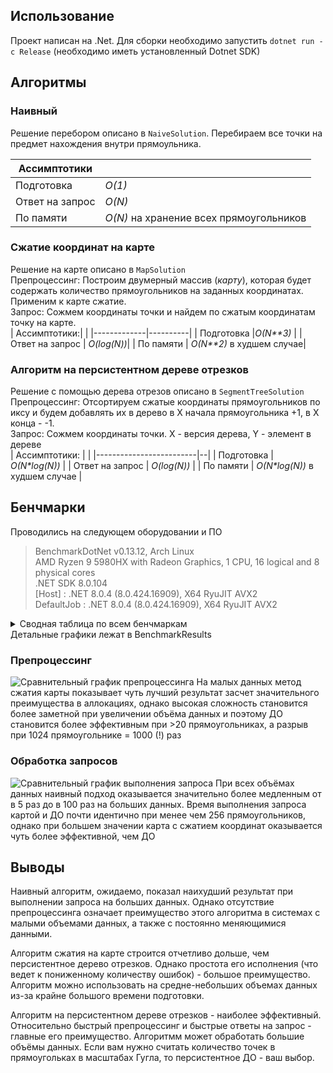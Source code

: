 ## Использование
Проект написан на .Net. Для сборки необходимо запустить `dotnet run -c Release` (необходимо иметь установленный Dotnet SDK)

## Алгоритмы
### Наивный
Решение перебором описано в `NaiveSolution`. Перебираем все точки на предмет нахождения внутри прямоульника.

|  Ассимптотики  |     |
|--------------- | --------------- |
| Подготовка   | *O(1)*   |
| Ответ на запрос   | *O(N)*   |
| По памяти   | *O(N)* на хранение всех прямоугольников  |

### Сжатие координат на карте
Решение на карте описано в `MapSolution`  
Препроцессинг: Построим двумерный массив (_карту_), которая будет содержать количество прямоугольников на заданных координатах. Применим к карте сжатие.  
Запрос: Сожмем координаты точки и найдем по сжатым координатам точку на карте.  
| Ассимптотики:| |
|-------------|----------|
| Подготовка   |*O(N**3)* | 
| Ответ на запрос | *O(log(N))*|
| По памяти | *O(N**2)* в худшем случае|
### Алгоритм на персистентном дереве отрезков
Решение с помощью дерева отрезов описано в `SegmentTreeSolution`  
Препроцессинг: Отсортируем сжатые координаты прямоугольников по иксу и будем добавлять их в дерево в Х начала прямоугольника +1, в Х конца - -1.  
Запрос: Сожмем координаты точки. Х - версия дерева, Y - элемент в дереве  
| Ассимптотики: |  |
|-------------------------|--|
| Подготовка | *O(N\*log(N))* |
| Ответ на запрос | *O(log(N))* |
| По памяти | *O(N\*log(N))* в худшем случае |

## Бенчмарки
Проводились на следующем оборудовании и ПО
> BenchmarkDotNet v0.13.12, Arch Linux  
> AMD Ryzen 9 5980HX with Radeon Graphics, 1 CPU, 16 logical and 8 physical cores  
> .NET SDK 8.0.104  
>   [Host]     : .NET 8.0.4 (8.0.424.16909), X64 RyuJIT AVX2  
>   DefaultJob : .NET 8.0.4 (8.0.424.16909), X64 RyuJIT AVX2  

<details>
<summary>Сводная таблица по всем бенчмаркам</summary>
Количество прямоугольников равно 2 ^ I
  
| Method          | I  | Mean             | Error           | StdDev          | Median           | Allocated  |
|---------------- |--- |-----------------:|----------------:|----------------:|-----------------:|-----------:|
| **Query_Naive**     | **1**  |      **30,537.5 ns** |       **599.15 ns** |       **615.29 ns** |      **30,727.6 ns** |   **136000 B** |
| Query_Map       | 1  |       7,592.9 ns |        22.24 ns |        19.71 ns |       7,589.7 ns |          - |
| Precompute_Map  | 1  |         881.8 ns |        35.90 ns |       105.29 ns |         849.1 ns |     2992 B |
| Query_Tree      | 1  |       8,562.6 ns |       171.24 ns |       183.22 ns |       8,629.0 ns |          - |
| Precompute_Tree | 1  |       1,406.8 ns |        28.18 ns |        83.10 ns |       1,366.7 ns |     5328 B |
| **Query_Naive**     | **2**  |      **32,453.8 ns** |       **527.39 ns** |       **440.40 ns** |      **32,291.7 ns** |   **136000 B** |
| Query_Map       | 2  |       9,849.3 ns |        52.67 ns |        49.27 ns |       9,840.8 ns |          - |
| Precompute_Map  | 2  |       1,384.8 ns |        13.59 ns |        10.61 ns |       1,384.2 ns |     5008 B |
| Query_Tree      | 2  |      10,805.8 ns |       167.53 ns |       139.90 ns |      10,773.2 ns |          - |
| Precompute_Tree | 2  |       2,478.1 ns |        48.11 ns |        69.00 ns |       2,460.2 ns |     8864 B |
| **Query_Naive**     | **3**  |      **45,852.7 ns** |       **869.94 ns** |     **2,214.27 ns** |      **45,383.3 ns** |   **136000 B** |
| Query_Map       | 3  |      10,478.9 ns |       127.25 ns |       112.80 ns |      10,439.9 ns |          - |
| Precompute_Map  | 3  |       2,265.6 ns |        15.70 ns |        14.68 ns |       2,270.8 ns |     6424 B |
| Query_Tree      | 3  |      10,358.9 ns |        22.72 ns |        20.14 ns |      10,358.1 ns |          - |
| Precompute_Tree | 3  |       3,914.9 ns |        77.66 ns |       129.75 ns |       3,864.5 ns |    13032 B |
| **Query_Naive**     | **4**  |      **67,358.7 ns** |       **911.61 ns** |       **852.72 ns** |      **67,406.1 ns** |   **136000 B** |
| Query_Map       | 4  |      11,806.6 ns |       226.94 ns |       222.89 ns |      11,783.9 ns |          - |
| Precompute_Map  | 4  |       5,602.8 ns |       110.16 ns |       126.86 ns |       5,589.7 ns |    13472 B |
| Query_Tree      | 4  |      12,445.1 ns |        40.61 ns |        31.71 ns |      12,448.6 ns |          - |
| Precompute_Tree | 4  |       8,267.1 ns |       162.42 ns |       227.69 ns |       8,215.4 ns |    25584 B |
| **Query_Naive**     | **5**  |     **104,535.7 ns** |       **851.44 ns** |       **796.43 ns** |     **104,246.4 ns** |   **136000 B** |
| Query_Map       | 5  |      14,219.6 ns |       275.26 ns |       294.53 ns |      14,130.6 ns |          - |
| Precompute_Map  | 5  |      28,833.1 ns |       452.80 ns |       423.55 ns |      28,779.2 ns |    34456 B |
| Query_Tree      | 5  |      14,517.2 ns |       287.03 ns |       294.75 ns |      14,505.2 ns |          - |
| Precompute_Tree | 5  |      16,200.7 ns |       320.89 ns |       724.30 ns |      16,057.5 ns |    51640 B |
| **Query_Naive**     | **6**  |     **206,523.5 ns** |     **3,696.40 ns** |     **3,457.61 ns** |     **207,038.3 ns** |   **136000 B** |
| Query_Map       | 6  |      17,875.3 ns |       355.27 ns |       531.76 ns |      17,762.1 ns |          - |
| Precompute_Map  | 6  |     166,627.9 ns |     1,054.47 ns |       880.53 ns |     166,638.8 ns |    99520 B |
| Query_Tree      | 6  |      17,612.1 ns |       303.91 ns |       337.79 ns |      17,604.8 ns |          - |
| Precompute_Tree | 6  |      34,339.1 ns |       654.02 ns |     1,664.70 ns |      34,532.5 ns |   106736 B |
| **Query_Naive**     | **7**  |     **354,511.8 ns** |     **6,537.78 ns** |     **5,795.57 ns** |     **356,162.1 ns** |   **136000 B** |
| Query_Map       | 7  |      20,084.8 ns |        23.85 ns |        21.14 ns |      20,081.6 ns |          - |
| Precompute_Map  | 7  |   1,192,867.9 ns |     3,284.27 ns |     2,911.42 ns |   1,192,504.0 ns |   319577 B |
| Query_Tree      | 7  |      21,938.2 ns |       108.40 ns |        96.09 ns |      21,913.3 ns |          - |
| Precompute_Tree | 7  |      75,243.0 ns |     1,012.23 ns |       897.32 ns |      75,481.8 ns |   222936 B |
| **Query_Naive**     | **8**  |     **675,293.4 ns** |     **2,535.68 ns** |     **2,371.88 ns** |     **676,081.9 ns** |   **136001 B** |
| Query_Map       | 8  |      23,530.6 ns |        59.27 ns |        49.49 ns |      23,526.9 ns |          - |
| Precompute_Map  | 8  |   9,621,767.1 ns |   172,212.50 ns |   223,924.90 ns |   9,541,621.0 ns |  1119335 B |
| Query_Tree      | 8  |      26,604.4 ns |       302.42 ns |       268.09 ns |      26,575.8 ns |          - |
| Precompute_Tree | 8  |     149,940.9 ns |     2,136.10 ns |     1,998.11 ns |     149,639.6 ns |   465360 B |
| **Query_Naive**     | **9**  |   **1,256,790.2 ns** |     **3,131.08 ns** |     **2,775.62 ns** |   **1,257,611.6 ns** |   **136001 B** |
| Query_Map       | 9  |      26,158.3 ns |        27.56 ns |        23.01 ns |      26,158.6 ns |          - |
| Precompute_Map  | 9  |  72,737,969.1 ns |    73,444.06 ns |    57,340.29 ns |  72,738,115.2 ns |  4149438 B |
| Query_Tree      | 9  |      32,329.1 ns |        73.85 ns |        65.46 ns |      32,303.4 ns |          - |
| Precompute_Tree | 9  |     342,250.7 ns |     4,688.51 ns |     4,385.63 ns |     340,714.2 ns |   971080 B |
| **Query_Naive**     | **10** |   **2,613,662.5 ns** |     **6,420.41 ns** |     **5,691.53 ns** |   **2,612,181.1 ns** |   **136003 B** |
| Query_Map       | 10 |      27,991.1 ns |       178.79 ns |       167.24 ns |      28,016.7 ns |          - |
| Precompute_Map  | 10 | 521,029,838.7 ns | 3,185,033.21 ns | 2,979,282.04 ns | 519,679,114.0 ns | 15898256 B |
| Query_Tree      | 10 |      44,963.0 ns |       168.04 ns |       157.18 ns |      44,938.3 ns |          - |
| Precompute_Tree | 10 |     866,676.0 ns |    10,094.29 ns |     8,429.19 ns |     869,250.3 ns |  2022273 B |
</details>
Детальные графики лежат в BenchmarkResults  
 
### Препроцессинг
![Сравнительный график препроцессинга](https://github.com/syrok0010/BenchmarkAlgorithmsLab2/assets/24276653/3e93467d-3f89-44b1-913d-23a366cd5d4d)
На малых данных метод сжатия карты показывает чуть лучший результат засчет значительного преимущества в аллокациях, однако высокая сложность становится более заметной при увеличении объёма данных и поэтому ДО становится более эффективным при >20 прямоугольниках, а разрыв при 1024 прямоугольнике = 1000 (!) раз

### Обработка запросов
![Сравнительный график выполнения запроса](https://github.com/syrok0010/BenchmarkAlgorithmsLab2/assets/24276653/902aca4a-bc23-4c50-ac4d-fea99cba6ecc)
При всех объёмах данных наивный подход оказывается значительно более медленным от в 5 раз до в 100 раз на больших данных. Время выполнения запроса картой и ДО почти идентично при менее чем 256 прямоугольников, однако при большем значении карта с сжатием координат оказывается чуть более эффективной, чем ДО


## Выводы
Наивный алгоритм, ожидаемо, показал наихудший результат при выполнении запроса на больших данных. Однако отсутствие препроцессинга означает преимущество этого алгоритма в системах с малыми объемами данных, а также с постоянно меняющимися данными.  

Алгоритм сжатия на карте строится отчетливо дольше, чем персистентное дерево отрезков. Однако простота его исполнения (что ведет к пониженному количеству ошибок) - большое преимущество. Алгоритм можно использовать на средне-небольших объемах данных из-за крайне большого времени подготовки.  

Алгоритм на персистентном дереве отрезков - наиболее эффективный. Относительно быстрый препроцессинг и быстрые ответы на запрос - главные его преимущество. Алгоритмм может обработать большие объёмы данных. Если вам нужно считать количество точек в прямоугольках в масштабах Гугла, то персистентное ДО - ваш выбор.
